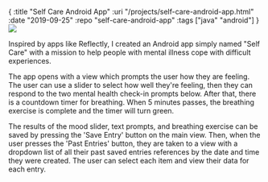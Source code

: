 { :title "Self Care Android App"
  :uri "/projects/self-care-android-app.html"
  :date "2019-09-25"
  :repo "self-care-android-app"
  :tags ["java" "android"]
}
<img src='https://media.giphy.com/media/h6yEGXVM4wGYe2Zohm/giphy.gif' class='mobile-phone'>

Inspired by apps like Reflectly, I created an Android app simply named "Self Care" with a mission to help people with mental illness cope with difficult experiences.

The app opens with a view which prompts the user how they are feeling. The user can use a slider to select how well they're feeling, then they can respond to the two mental health check-in prompts below. After that, there is a countdown timer for breathing. When 5 minutes passes, the breathing exercise is complete and the timer will turn green.

The results of the mood slider, text prompts, and breathing exercise can be saved by pressing the 'Save Entry' button on the main view. Then, when the user presses the 'Past Entries' button, they are taken to a view with a dropdown list of all their past saved entries references by the date and time they were created. The user can select each item and view their data for each entry.

